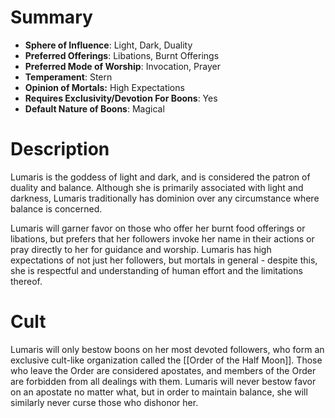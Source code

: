 # Summary
- **Sphere of Influence**: Light, Dark, Duality
- **Preferred Offerings**: Libations, Burnt Offerings
- **Preferred Mode of Worship**: Invocation, Prayer
- **Temperament**: Stern
- **Opinion of Mortals:** High Expectations
- **Requires Exclusivity/Devotion For Boons**: Yes
- **Default Nature of Boons**: Magical

# Description
Lumaris is the goddess of light and dark, and is considered the patron of duality and balance. Although she is primarily associated with light and darkness, Lumaris traditionally has dominion over any circumstance where balance is concerned. 

Lumaris will garner favor on those who offer her burnt food offerings or libations, but prefers that her followers invoke her name in their actions or pray directly to her for guidance and worship. Lumaris has high expectations of not just her followers, but mortals in general - despite this, she is respectful and understanding of human effort and the limitations thereof. 

# Cult
Lumaris will only bestow boons on her most devoted followers, who form an exclusive cult-like organization called the [[Order of the Half Moon]]. Those who leave the Order are considered apostates, and members of the Order are forbidden from all dealings with them. Lumaris will never bestow favor on an apostate no matter what, but in order to maintain balance, she will similarly never curse those who dishonor her. 
